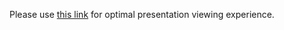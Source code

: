 Please use [this link](https://www.canva.com/design/DAGTDMFRgUc/zWqvy5nRPuBa3L-aCJbBBA/view?utm_content=DAGTDMFRgUc&utm_campaign=designshare&utm_medium=link&utm_source=editor) for optimal presentation viewing experience.
